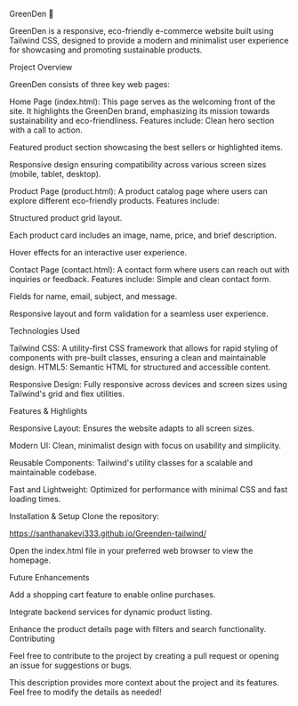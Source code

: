 GreenDen 🌿

GreenDen is a responsive, eco-friendly e-commerce website built using Tailwind CSS, designed to provide a modern and minimalist user experience for showcasing and promoting sustainable products.

Project Overview

GreenDen consists of three key web pages:

Home Page (index.html): This page serves as the welcoming front of the site. It highlights the GreenDen brand, emphasizing its mission towards sustainability and eco-friendliness. Features include:
Clean hero section with a call to action.

Featured product section showcasing the best sellers or highlighted items.

Responsive design ensuring compatibility across various screen sizes (mobile, tablet, desktop).

Product Page (product.html): A product catalog page where users can explore different eco-friendly products. Features include:

Structured product grid layout.

Each product card includes an image, name, price, and brief description.

Hover effects for an interactive user experience.

Contact Page (contact.html): A contact form where users can reach out with inquiries or feedback. Features include:
Simple and clean contact form.

Fields for name, email, subject, and message.

Responsive layout and form validation for a seamless user experience.

Technologies Used

Tailwind CSS: A utility-first CSS framework that allows for rapid styling of components with pre-built classes, ensuring a clean and maintainable design.
HTML5: Semantic HTML for structured and accessible content.

Responsive Design: Fully responsive across devices and screen sizes using Tailwind's grid and flex utilities.

Features & Highlights

Responsive Layout: Ensures the website adapts to all screen sizes.

Modern UI: Clean, minimalist design with focus on usability and simplicity.

Reusable Components: Tailwind's utility classes for a scalable and maintainable codebase.

Fast and Lightweight: Optimized for performance with minimal CSS and fast loading times.

Installation & Setup
Clone the repository:

https://santhanakevi333.github.io/Greenden-tailwind/


Open the index.html file in your preferred web browser to view the homepage.

Future Enhancements

Add a shopping cart feature to enable online purchases.

Integrate backend services for dynamic product listing.

Enhance the product details page with filters and search functionality.
Contributing

Feel free to contribute to the project by creating a pull request or opening an issue for suggestions or bugs.

This description provides more context about the project and its features. Feel free to modify the details as needed!






